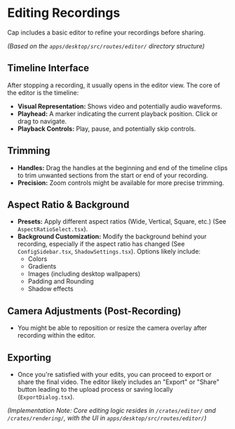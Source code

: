 # Editing Recordings

Cap includes a basic editor to refine your recordings before sharing.

*(Based on the `apps/desktop/src/routes/editor/` directory structure)*

## Timeline Interface

After stopping a recording, it usually opens in the editor view. The core of the editor is the timeline:

*   **Visual Representation:** Shows video and potentially audio waveforms.
*   **Playhead:** A marker indicating the current playback position. Click or drag to navigate.
*   **Playback Controls:** Play, pause, and potentially skip controls.

## Trimming

*   **Handles:** Drag the handles at the beginning and end of the timeline clips to trim unwanted sections from the start or end of your recording.
*   **Precision:** Zoom controls might be available for more precise trimming.

## Aspect Ratio & Background

*   **Presets:** Apply different aspect ratios (Wide, Vertical, Square, etc.) (See `AspectRatioSelect.tsx`).
*   **Background Customization:** Modify the background behind your recording, especially if the aspect ratio has changed (See `ConfigSidebar.tsx`, `ShadowSettings.tsx`). Options likely include:
    *   Colors
    *   Gradients
    *   Images (including desktop wallpapers)
    *   Padding and Rounding
    *   Shadow effects

## Camera Adjustments (Post-Recording)

*   You might be able to reposition or resize the camera overlay after recording within the editor.

## Exporting

*   Once you're satisfied with your edits, you can proceed to export or share the final video. The editor likely includes an "Export" or "Share" button leading to the upload process or saving locally (`ExportDialog.tsx`).

*(Implementation Note: Core editing logic resides in `/crates/editor/` and `/crates/rendering/`, with the UI in `apps/desktop/src/routes/editor/`)*
